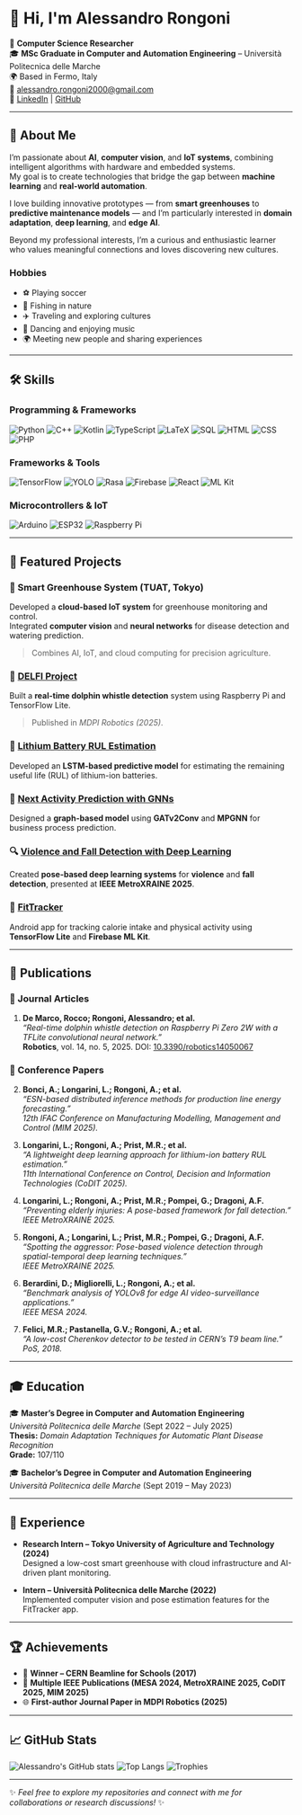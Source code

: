 # 👋 Hi, I'm Alessandro Rongoni

🚀 **Computer Science Researcher**  
🎓 **MSc Graduate in Computer and Automation Engineering** – Università Politecnica delle Marche  
🌍 Based in Fermo, Italy  
📧 [alessandro.rongoni2000@gmail.com](mailto:alessandro.rongoni2000@gmail.com)  
🔗 [LinkedIn](https://linkedin.com/in/alessandro-rongoni) | [GitHub](https://github.com/AlessandroRongoni)

---

## 🚀 About Me
I’m passionate about **AI**, **computer vision**, and **IoT systems**, combining intelligent algorithms with hardware and embedded systems.  
My goal is to create technologies that bridge the gap between **machine learning** and **real-world automation**.  

I love building innovative prototypes — from **smart greenhouses** to **predictive maintenance models** — and I’m particularly interested in **domain adaptation**, **deep learning**, and **edge AI**.

Beyond my professional interests, I’m a curious and enthusiastic learner who values meaningful connections and loves discovering new cultures.

### Hobbies
- ⚽ Playing soccer  
- 🎣 Fishing in nature  
- ✈️ Traveling and exploring cultures  
- 💃 Dancing and enjoying music  
- 🌍 Meeting new people and sharing experiences  

---

## 🛠️ Skills

### Programming & Frameworks
![Python](https://img.shields.io/badge/-Python-3776AB?style=flat-square&logo=python&logoColor=white)
![C++](https://img.shields.io/badge/-C++-00599C?style=flat-square&logo=cplusplus&logoColor=white)
![Kotlin](https://img.shields.io/badge/-Kotlin-0095D5?style=flat-square&logo=kotlin&logoColor=white)
![TypeScript](https://img.shields.io/badge/-TypeScript-007ACC?style=flat-square&logo=typescript&logoColor=white)
![LaTeX](https://img.shields.io/badge/-LaTeX-008080?style=flat-square&logo=latex&logoColor=white)
![SQL](https://img.shields.io/badge/-SQL-4479A1?style=flat-square&logo=postgresql&logoColor=white)
![HTML](https://img.shields.io/badge/-HTML-E34F26?style=flat-square&logo=html5&logoColor=white)
![CSS](https://img.shields.io/badge/-CSS-1572B6?style=flat-square&logo=css3&logoColor=white)
![PHP](https://img.shields.io/badge/-PHP-777BB4?style=flat-square&logo=php&logoColor=white)

### Frameworks & Tools
![TensorFlow](https://img.shields.io/badge/-TensorFlow-FF6F00?style=flat-square&logo=tensorflow&logoColor=white)
![YOLO](https://img.shields.io/badge/-YOLO-FF9E0F?style=flat-square&logo=yolo&logoColor=black)
![Rasa](https://img.shields.io/badge/-Rasa-5A9BD5?style=flat-square&logo=rasa&logoColor=white)
![Firebase](https://img.shields.io/badge/-Firebase-FFCA28?style=flat-square&logo=firebase&logoColor=black)
![React](https://img.shields.io/badge/-React-61DAFB?style=flat-square&logo=react&logoColor=black)
![ML Kit](https://img.shields.io/badge/-ML%20Kit-4285F4?style=flat-square&logo=google&logoColor=white)

### Microcontrollers & IoT
![Arduino](https://img.shields.io/badge/-Arduino-00979D?style=flat-square&logo=arduino&logoColor=white)
![ESP32](https://img.shields.io/badge/-ESP32-323330?style=flat-square&logo=espressif&logoColor=white)
![Raspberry Pi](https://img.shields.io/badge/-Raspberry%20Pi-A22846?style=flat-square&logo=raspberrypi&logoColor=white)

---

## 🌟 Featured Projects

### 🌾 Smart Greenhouse System (TUAT, Tokyo)
Developed a **cloud-based IoT system** for greenhouse monitoring and control.  
Integrated **computer vision** and **neural networks** for disease detection and watering prediction.  
> Combines AI, IoT, and cloud computing for precision agriculture.

### 🐬 [DELFI Project](https://github.com/LabMACS/1_Delfi_DiNardo_DeMarco)
Built a **real-time dolphin whistle detection** system using Raspberry Pi and TensorFlow Lite.  
> Published in *MDPI Robotics (2025)*.

### 🔋 [Lithium Battery RUL Estimation](https://github.com/LorenzoLongarini/RUL-estimation-of-lithium-batteries)
Developed an **LSTM-based predictive model** for estimating the remaining useful life (RUL) of lithium-ion batteries.

### 🧠 [Next Activity Prediction with GNNs](https://github.com/AlessandroRongoni/next_activity_prediction_GNN)
Designed a **graph-based model** using **GATv2Conv** and **MPGNN** for business process prediction.

### 🔍 [Violence and Fall Detection with Deep Learning](#)
Created **pose-based deep learning systems** for **violence** and **fall detection**, presented at **IEEE MetroXRAINE 2025**.

### 📱 [FitTracker](https://github.com/FedePreto/Progetto_Programmazione_Mobile)
Android app for tracking calorie intake and physical activity using **TensorFlow Lite** and **Firebase ML Kit**.

---

## 🧾 Publications

### 📰 Journal Articles
1. **De Marco, Rocco; Rongoni, Alessandro; et al.**  
   *“Real-time dolphin whistle detection on Raspberry Pi Zero 2W with a TFLite convolutional neural network.”*  
   **Robotics**, vol. 14, no. 5, 2025. DOI: [10.3390/robotics14050067](https://doi.org/10.3390/robotics14050067)

### 🎤 Conference Papers
2. **Bonci, A.; Longarini, L.; Rongoni, A.; et al.**  
   *“ESN-based distributed inference methods for production line energy forecasting.”*  
   *12th IFAC Conference on Manufacturing Modelling, Management and Control (MIM 2025).*

3. **Longarini, L.; Rongoni, A.; Prist, M.R.; et al.**  
   *“A lightweight deep learning approach for lithium-ion battery RUL estimation.”*  
   *11th International Conference on Control, Decision and Information Technologies (CoDIT 2025).*

4. **Longarini, L.; Rongoni, A.; Prist, M.R.; Pompei, G.; Dragoni, A.F.**  
   *“Preventing elderly injuries: A pose-based framework for fall detection.”*  
   *IEEE MetroXRAINE 2025.*

5. **Rongoni, A.; Longarini, L.; Prist, M.R.; Pompei, G.; Dragoni, A.F.**  
   *“Spotting the aggressor: Pose-based violence detection through spatial-temporal deep learning techniques.”*  
   *IEEE MetroXRAINE 2025.*

6. **Berardini, D.; Migliorelli, L.; Rongoni, A.; et al.**  
   *“Benchmark analysis of YOLOv8 for edge AI video-surveillance applications.”*  
   *IEEE MESA 2024.*

7. **Felici, M.R.; Pastanella, G.V.; Rongoni, A.; et al.**  
   *“A low-cost Cherenkov detector to be tested in CERN’s T9 beam line.”*  
   *PoS, 2018.*

---

## 🎓 Education

🎓 **Master’s Degree in Computer and Automation Engineering**  
*Università Politecnica delle Marche* (Sept 2022 – July 2025)  
**Thesis:** *Domain Adaptation Techniques for Automatic Plant Disease Recognition*  
**Grade:** 107/110

🎓 **Bachelor’s Degree in Computer and Automation Engineering**  
*Università Politecnica delle Marche* (Sept 2019 – May 2023)

---

## 💼 Experience

- **Research Intern – Tokyo University of Agriculture and Technology (2024)**  
  Designed a low-cost smart greenhouse with cloud infrastructure and AI-driven plant monitoring.

- **Intern – Università Politecnica delle Marche (2022)**  
  Implemented computer vision and pose estimation features for the FitTracker app.

---

## 🏆 Achievements

- 🧪 **Winner – CERN Beamline for Schools (2017)**  
- 📄 **Multiple IEEE Publications (MESA 2024, MetroXRAINE 2025, CoDIT 2025, MIM 2025)**  
- 🌐 **First-author Journal Paper in MDPI Robotics (2025)**

---

## 📈 GitHub Stats

![Alessandro's GitHub stats](https://github-readme-stats.vercel.app/api?username=AlessandroRongoni&show_icons=true&theme=radical)
![Top Langs](https://github-readme-stats.vercel.app/api/top-langs/?username=AlessandroRongoni&layout=compact&theme=radical)
![Trophies](https://github-profile-trophy.vercel.app/?username=AlessandroRongoni&theme=radical&no-frame=true&row=1&column=6)

---

✨ *Feel free to explore my repositories and connect with me for collaborations or research discussions!* ✨
